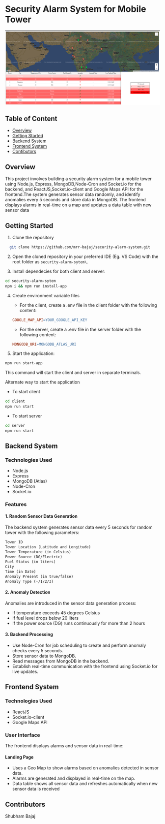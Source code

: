# Security Alarm System for Mobile Tower

![Landing Page](./server/src/assets/landing-page.png)

## Table of Content

- [Overview](#Overview)
- [Getting Started](#getting-started)
- [Backend System](#backend-system)
- [Frontend System](#frontend-system)
- [Contibutors](#contributors)

## Overview

This project involves building a security alarm system for a mobile tower using Node.js, Express, MongoDB,Node-Cron and Socket.io for the backend, and ReactJS,Socket.io-client and Google Maps API for the frontend.The system generates sensor data randomly, and identify anomalies every 5 seconds and store data in MongoDB. The frontend displays alarms in real-time on a map and updates a data table with new sensor data

## Getting Started

1. Clone the repository

```bash
  git clone https://github.com/mrr-bajaj/security-alarm-system.git
```

2. Open the cloned repository in your preferred IDE (Eg. VS Code) with the root folder as `security-alarm-sytem\`.

3. Install dependecies for both client and server:

```bash
cd security-alarm-sytem
npm i && npm run install-app
```

4. Create environment variable files

   - For the client, create a .env file in the client folder with the following content:

   ```makefile
   GOOGLE_MAP_API=YOUR_GOOGLE_API_KEY
   ```

   - For the server, create a .env file in the server folder with the following content:

   ```makefile
   MONGODB_URI=MONGODB_ATLAS_URI
   ```

5. Start the application:

```bash
npm run start-app
```

   This command will start the client and server in separate terminals.

Alternate way to start the application

- To start client

```bash
cd client
npm run start
```

- To start server

```bash
cd server
npm run start
```

## Backend System

### Technologies Used

- Node.js
- Express
- MongoDB (Atlas)
- Node-Cron
- Socket.io

### Features

#### 1. Random Sensor Data Generation

The backend system generates sensor data every 5 seconds for random tower with the following parameters:

```
Tower ID
Tower Location (Latitude and Longitude)
Tower Temperature (in Celsius)
Power Source (DG/Electric)
Fuel Status (in liters)
City
Time (in Date)
Anomaly Present (in true/false)
Anomaly Type (-/1/2/3)
```

#### 2. Anomaly Detection

Anomalies are introduced in the sensor data generation process:

- If temperature exceeds 45 degrees Celsius
- If fuel level drops below 20 liters
- If the power source (DG) runs continuously for more than 2 hours

#### 3. Backend Processing

- Use Node-Cron for job scheduling to create and perform anomaly checks every 5 seconds.
- Store sensor data to MongoDB.
- Read messages from MongoDB in the backend.
- Establish real-time communication with the frontend using Socket.io for live updates.

<!-- ### Folder Structure -->

<!-- ![Folder structure](./server/src/assets/server-folder-structure.png) -->

<!-- - `config/database.js`  Connection of MongoDB -->
<!-- - `constants/constants.js`  Constants for the server -->
<!-- - `data/towers.js`  Raw Tower Data -->
<!-- - `IOTService/generate.js`  Generate and push random data to DB -->
<!-- - `models/tower.js`  Schema of tower -->
<!-- - `utils/helper.js`  Contains helper functions -->
<!-- - `app.js`  Starting point of the server -->

## Frontend System

### Technologies Used

- ReactJS
- Socket.io-client
- Google Maps API

### User Interface

The frontend displays alarms and sensor data in real-time:

#### Landing Page

- Uses a Geo Map to show alarms based on anomalies detected in sensor data.
- Alarms are generated and displayed in real-time on the map.
- Data table shows all sensor data and refreshes automatically when new sensor data is received

## Contributors

Shubham Bajaj
